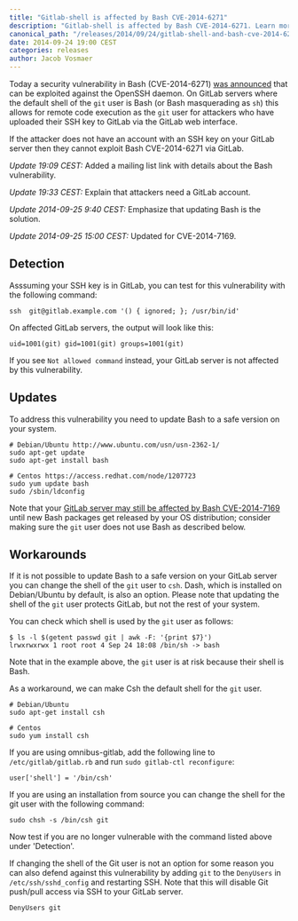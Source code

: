 ```yaml
---
title: "Gitlab-shell is affected by Bash CVE-2014-6271"
description: "Gitlab-shell is affected by Bash CVE-2014-6271. Learn more."
canonical_path: "/releases/2014/09/24/gitlab-shell-and-bash-cve-2014-6271/"
date: 2014-09-24 19:00 CEST
categories: releases
author: Jacob Vosmaer
---
```


Today a security vulnerability in Bash (CVE-2014-6271) [was
announced](http://www.openwall.com/lists/oss-security/2014/09/24/12) that can
be exploited against the OpenSSH daemon. On GitLab servers where the default
shell of the `git` user is Bash (or Bash masquerading as `sh`) this allows for
remote code execution as the `git` user for attackers who have uploaded their
SSH key to GitLab via the GitLab web interface.

If the attacker does not have an account with an SSH key on your GitLab server
then they cannot exploit Bash CVE-2014-6271 via GitLab.

<!--more-->

_Update 19:09 CEST:_ Added a mailing list link with details about the Bash
vulnerability.

_Update 19:33 CEST:_ Explain that attackers need a GitLab account.

_Update 2014-09-25 9:40 CEST:_ Emphasize that updating Bash is the solution.

_Update 2014-09-25 15:00 CEST:_ Updated for CVE-2014-7169.

## Detection

Asssuming your SSH key is in GitLab, you can test for this vulnerability with
the following command:

```
ssh  git@gitlab.example.com '() { ignored; }; /usr/bin/id'
```

On affected GitLab servers, the output will look like this:

```
uid=1001(git) gid=1001(git) groups=1001(git)
```

If you see `Not allowed command` instead, your GitLab server is not affected by
this vulnerability.

## Updates

To address this vulnerability you need to update Bash to a safe version on your
system.

```
# Debian/Ubuntu http://www.ubuntu.com/usn/usn-2362-1/
sudo apt-get update
sudo apt-get install bash

# Centos https://access.redhat.com/node/1207723
sudo yum update bash
sudo /sbin/ldconfig
```

Note that your [GitLab server may still be affected by Bash
CVE-2014-7169](/releases/2014/09/25/gitlab-shell-and-bash-cve-2014-7169/) until new Bash
packages get released by your OS distribution; consider making sure the `git`
user does not use Bash as described below.

<a name="workarounds"></a>
## Workarounds

If it is not possible to update Bash to a safe version on your GitLab server
you can change the shell of the `git` user to `csh`. Dash, which is installed
on Debian/Ubuntu by default, is also an option. Please note that updating the
shell of the `git` user protects GitLab, but not the rest of your system.

You can check which shell is used by the `git` user as follows:

```
$ ls -l $(getent passwd git | awk -F: '{print $7}')
lrwxrwxrwx 1 root root 4 Sep 24 18:08 /bin/sh -> bash
```

Note that in the example above, the `git` user is at risk because their shell
is Bash.

As a workaround, we can make Csh the default shell for the `git` user.

```
# Debian/Ubuntu
sudo apt-get install csh

# Centos
sudo yum install csh
```

If you are using omnibus-gitlab, add the following line to
`/etc/gitlab/gitlab.rb` and run `sudo gitlab-ctl reconfigure`:

```
user['shell'] = '/bin/csh'
```

If you are using an installation from source you can change the shell for the
git user with the following command:

```
sudo chsh -s /bin/csh git
```

Now test if you are no longer vulnerable with the command listed above under
'Detection'.

If changing the shell of the Git user is not an option for some reason you can
also defend against this vulnerability by adding `git` to the `DenyUsers` in
`/etc/ssh/sshd_config` and restarting SSH. Note that this will disable Git
push/pull access via SSH to your GitLab server.

```
DenyUsers git
```
